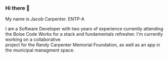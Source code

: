 ### Hi there 👋
 My name is Jacob Carpenter. ENTP-A

I am a Software Developer with two years of experience currently attending the Boise Code Works for a stack and fundamentals refresher. I'm currently working on a collaborative  
project for the Randy Carpenter Memorial Foundation, as well as an app in the municipal managment space. 


